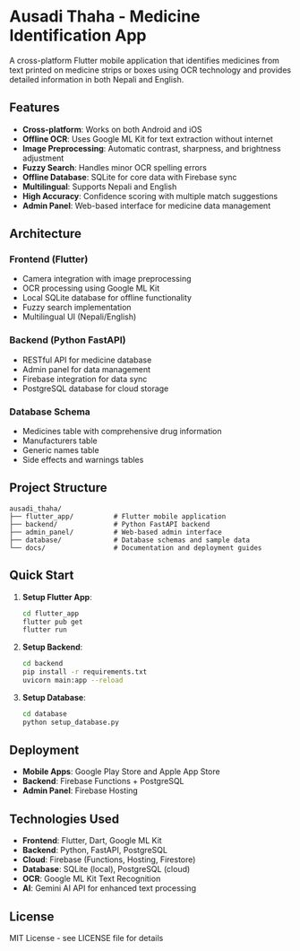 # Ausadi Thaha - Medicine Identification App

A cross-platform Flutter mobile application that identifies medicines from text printed on medicine strips or boxes using OCR technology and provides detailed information in both Nepali and English.

## Features

- **Cross-platform**: Works on both Android and iOS
- **Offline OCR**: Uses Google ML Kit for text extraction without internet
- **Image Preprocessing**: Automatic contrast, sharpness, and brightness adjustment
- **Fuzzy Search**: Handles minor OCR spelling errors
- **Offline Database**: SQLite for core data with Firebase sync
- **Multilingual**: Supports Nepali and English
- **High Accuracy**: Confidence scoring with multiple match suggestions
- **Admin Panel**: Web-based interface for medicine data management

## Architecture

### Frontend (Flutter)
- Camera integration with image preprocessing
- OCR processing using Google ML Kit
- Local SQLite database for offline functionality
- Fuzzy search implementation
- Multilingual UI (Nepali/English)

### Backend (Python FastAPI)
- RESTful API for medicine database
- Admin panel for data management
- Firebase integration for data sync
- PostgreSQL database for cloud storage

### Database Schema
- Medicines table with comprehensive drug information
- Manufacturers table
- Generic names table
- Side effects and warnings tables

## Project Structure

```
ausadi_thaha/
├── flutter_app/          # Flutter mobile application
├── backend/              # Python FastAPI backend
├── admin_panel/          # Web-based admin interface
├── database/             # Database schemas and sample data
└── docs/                 # Documentation and deployment guides
```

## Quick Start

1. **Setup Flutter App**:
   ```bash
   cd flutter_app
   flutter pub get
   flutter run
   ```

2. **Setup Backend**:
   ```bash
   cd backend
   pip install -r requirements.txt
   uvicorn main:app --reload
   ```

3. **Setup Database**:
   ```bash
   cd database
   python setup_database.py
   ```

## Deployment

- **Mobile Apps**: Google Play Store and Apple App Store
- **Backend**: Firebase Functions + PostgreSQL
- **Admin Panel**: Firebase Hosting

## Technologies Used

- **Frontend**: Flutter, Dart, Google ML Kit
- **Backend**: Python, FastAPI, PostgreSQL
- **Cloud**: Firebase (Functions, Hosting, Firestore)
- **Database**: SQLite (local), PostgreSQL (cloud)
- **OCR**: Google ML Kit Text Recognition
- **AI**: Gemini AI API for enhanced text processing

## License

MIT License - see LICENSE file for details
